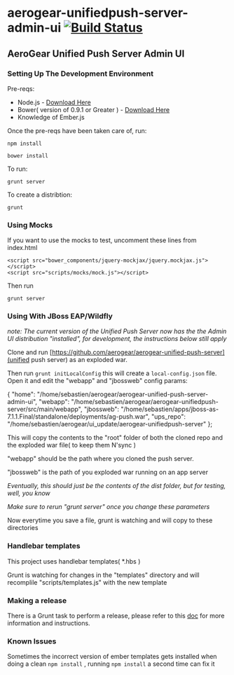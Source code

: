 # aerogear-unifiedpush-server-admin-ui [![Build Status](https://travis-ci.org/aerogear/aerogear-unifiedpush-server-admin-ui.png)](https://travis-ci.org/aerogear/aerogear-unifiedpush-server-admin-ui)

## AeroGear Unified Push Server Admin UI

### Setting Up The Development Environment

Pre-reqs:

* Node.js - [Download Here](http://nodejs.org/)
* Bower( version of 0.9.1 or Greater ) - [Download Here](http://bower.io/)
* Knowledge of Ember.js

Once the pre-reqs have been taken care of, run:

    npm install

    bower install

To run:

    grunt server

To create a distribtion:

    grunt


### Using Mocks

If you want to use the mocks to test,  uncomment these lines from index.html

    <script src="bower_components/jquery-mockjax/jquery.mockjax.js"></script>
    <script src="scripts/mocks/mock.js"></script>

Then run

    grunt server


### Using With JBoss EAP/Wildfly

_note:  The current version of the Unified Push Server now has the the Admin UI distribution "installed",  for development, the instructions below still apply_

Clone and run [https://github.com/aerogear/aerogear-unified-push-server](unified push server) as an exploded war.

Then run ``` grunt initLocalConfig ``` this will create a ``` local-config.json ``` file. Open it and edit the "webapp" and "jbossweb" config params:

   {
       "home": "/home/sebastien/aerogear/aerogear-unified-push-server-admin-ui",
       "webapp": "/home/sebastien/aerogear/aerogear-unifiedpush-server/src/main/webapp",
       "jbossweb": "/home/sebastien/apps/jboss-as-7.1.1.Final/standalone/deployments/ag-push.war",
       "ups_repo": "/home/sebastien/aerogear/ui_update/aerogear-unifiedpush-server"
    };

This will copy the contents to the "root" folder of both the cloned repo and the exploded war file( to keep them N'sync )

"webapp" should be the path where you cloned the push server.

"jbossweb" is the path of you exploded war running on an app server

_Eventually, this should just be the contents of the dist folder,   but for testing, well, you know_

_Make sure to rerun "grunt server" once you change these parameters_

Now everytime you save a file, grunt is watching and will copy to these directories

### Handlebar templates

This project uses handlebar templates( *.hbs )

Grunt is watching for changes in the "templates" directory and will recomplile "scripts/templates.js" with the new template

### Making a release

There is a Grunt task to perform a release, please refer to this [doc](https://github.com/aerogear/collateral/wiki/UPS-Admin-Console-Process) for more information and instructions.

### Known Issues

Sometimes the incorrect version of ember templates gets installed when doing a clean `npm install` , running `npm install` a second time can fix it

